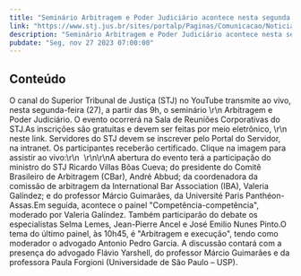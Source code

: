 ```yaml
---
title: "Seminário Arbitragem e Poder Judiciário acontece nesta segunda (27) com transmissão ao vivo"
link: "https://www.stj.jus.br/sites/portalp/Paginas/Comunicacao/Noticias/2023/27112023-Seminario-Arbitragem-e-Poder-Judiciario-acontece-nesta-segunda--27--com-transmissao-ao-vivo-.aspx"
description: "Seminário Arbitragem e Poder Judiciário acontece nesta segunda (27) com transmissão ao vivo"
pubdate: "Seg, nov 27 2023 07:00:00"
---
```


## Conteúdo

​O canal do Superior Tribunal de Justiça (STJ) no YouTube transmite ao vivo, nesta segunda-feira (27), a partir das 9h, o seminário  \r\n   Arbitragem e Poder Judiciário. O evento ocorrerá na Sala de Reuniões Corporativas do STJ.As inscrições são gratuitas e devem ser feitas por meio eletrônico, \r\n   neste link. Servidores do STJ devem se inscrever pelo Portal do Servidor, na intranet. Os participantes receberão certificado. Clique na imagem para assistir ao vivo:\r\n    \r\n\r\nA abertura do evento terá a participação do ministro do STJ Ricardo Villas Bôas Cueva; do presidente do Comitê Brasileiro de Arbitragem (CBar), André Abbud; da coordenadora da comissão de arbitragem da International Bar Association (IBA), Valeria Galíndez; e do professor Márcio Guimarães, da Université Paris Panthéon-Assas.Em seguida, acontece o painel "Competência-competência", moderado por Valeria Galíndez. Também participarão do debate os especialistas Selma Lemes, Jean-Pierre Ancel e José Emilio Nunes Pinto.O tema do último painel, às 10h45, é "Arbitragem e execução", tendo como moderador o advogado Antonio Pedro Garcia. A discussão contará com a presença do advogado Flávio Yarshell, do professor Márcio Guimarães e da professora Paula Forgioni (Universidade de São Paulo – USP). 
